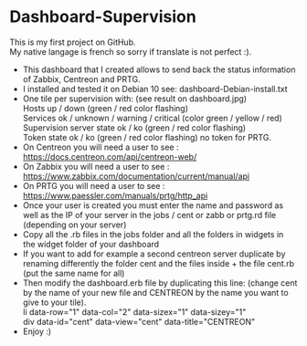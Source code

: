 # Dashboard-Supervision
This is my first project on GitHub.\
My native langage is french so sorry if translate is not perfect :).
- This dashboard that I created allows to send back the status information of Zabbix, Centreon and PRTG.
- I installed and tested it on Debian 10 see: dashboard-Debian-install.txt
- One tile per supervision with: (see result on dashboard.jpg)\
Hosts up / down (green / red color flashing)\
Services ok / unknown / warning / critical (color green / yellow / red)\
Supervision server state ok / ko (green / red color flashing)\
Token state ok / ko (green / red color flashing) no token for PRTG.
- On Centreon you will need a user to see : https://docs.centreon.com/api/centreon-web/ 
- On Zabbix you will need a user to see : https://www.zabbix.com/documentation/current/manual/api 
- On PRTG you will need a user to see : https://www.paessler.com/manuals/prtg/http_api 
- Once your user is created you must enter the name and password as well as the IP of your server in the jobs / cent or zabb or prtg.rd file (depending on your server) 
- Copy all the .rb files in the jobs folder and all the folders in widgets in the widget folder of your dashboard
- If you want to add for example a second centreon server duplicate by renaming differently the folder cent and the files inside + the file cent.rb (put the same name for all)
- Then modify the dashboard.erb file by duplicating this line: (change cent by the name of your new file and CENTREON by the name you want to give to your tile).\
li data-row="1" data-col="2" data-sizex="1" data-sizey="1"\
div data-id="cent" data-view="cent" data-title="CENTREON"
- Enjoy :)
